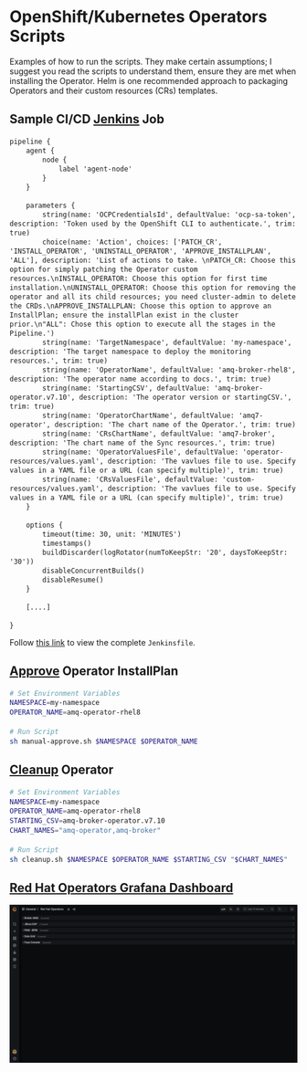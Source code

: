 # OpenShift/Kubernetes Operators Scripts

Examples of how to run the scripts. They make certain assumptions; I suggest you read the scripts to understand them, ensure they are met when installing the Operator. Helm is one recommended approach to packaging Operators and their custom resources (CRs) templates.

## Sample CI/CD [Jenkins](Jenkinsfile) Job

```
pipeline {
    agent {
        node {
            label 'agent-node'
        }
    }

    parameters {
        string(name: 'OCPCredentialsId', defaultValue: 'ocp-sa-token', description: 'Token used by the OpenShift CLI to authenticate.', trim: true)
        choice(name: 'Action', choices: ['PATCH_CR', 'INSTALL_OPERATOR', 'UNINSTALL_OPERATOR', 'APPROVE_INSTALLPLAN', 'ALL'], description: 'List of actions to take. \nPATCH_CR: Choose this option for simply patching the Operator custom resources.\nINSTALL_OPERATOR: Choose this option for first time installation.\nUNINSTALL_OPERATOR: Choose this option for removing the operator and all its child resources; you need cluster-admin to delete the CRDs.\nAPPROVE_INSTALLPLAN: Choose this option to approve an InstallPlan; ensure the installPlan exist in the cluster prior.\n"ALL": Chose this option to execute all the stages in the Pipeline.')
        string(name: 'TargetNamespace', defaultValue: 'my-namespace', description: 'The target namespace to deploy the monitoring resources.', trim: true)
        string(name: 'OperatorName', defaultValue: 'amq-broker-rhel8', description: 'The operator name according to docs.', trim: true)
        string(name: 'StartingCSV', defaultValue: 'amq-broker-operator.v7.10', description: 'The operator version or startingCSV.', trim: true)
        string(name: 'OperatorChartName', defaultValue: 'amq7-operator', description: 'The chart name of the Operator.', trim: true)
        string(name: 'CRsChartName', defaultValue: 'amq7-broker', description: 'The chart name of the Sync resources.', trim: true)
        string(name: 'OperatorValuesFile', defaultValue: 'operator-resources/values.yaml', description: 'The vavlues file to use. Specify values in a YAML file or a URL (can specify multiple)', trim: true)
        string(name: 'CRsValuesFile', defaultValue: 'custom-resources/values.yaml', description: 'The vavlues file to use. Specify values in a YAML file or a URL (can specify multiple)', trim: true)
    }

    options {
        timeout(time: 30, unit: 'MINUTES') 
        timestamps()
        buildDiscarder(logRotator(numToKeepStr: '20', daysToKeepStr: '30'))
        disableConcurrentBuilds()
        disableResume()
    }

    [....]
    
}
```

Follow [this link](./Jenkinsfile) to view the complete `Jenkinsfile`.

## [Approve](manual-approve.sh) Operator InstallPlan

```sh
# Set Environment Variables
NAMESPACE=my-namespace
OPERATOR_NAME=amq-operator-rhel8

# Run Script
sh manual-approve.sh $NAMESPACE $OPERATOR_NAME
```

## [Cleanup](cleanup.sh) Operator

```sh
# Set Environment Variables
NAMESPACE=my-namespace
OPERATOR_NAME=amq-operator-rhel8
STARTING_CSV=amq-broker-operator.v7.10
CHART_NAMES="amq-operator,amq-broker"

# Run Script
sh cleanup.sh $NAMESPACE $OPERATOR_NAME $STARTING_CSV "$CHART_NAMES"
```

## [Red Hat Operators Grafana Dashboard](./grafana-dashboard-rh-operators-pod-resources.json)

![rht-operators-grafana](assets/rht-operators-grafana.png)
